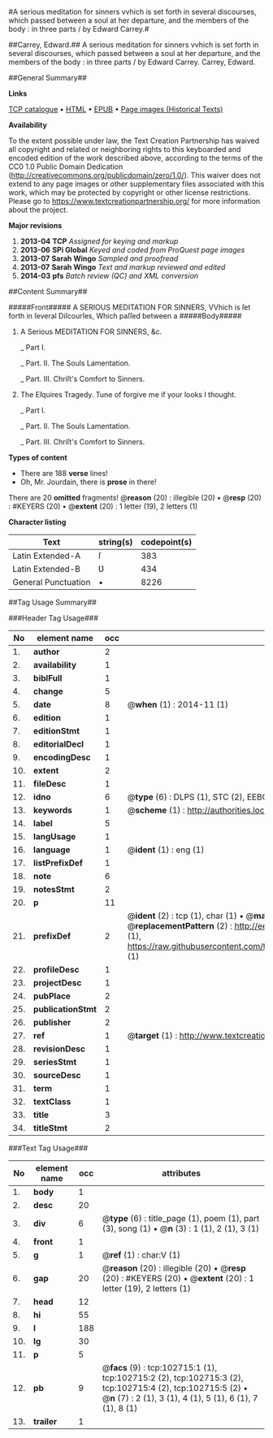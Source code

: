 #A serious meditation for sinners vvhich is set forth in several discourses, which passed between a soul at her departure, and the members of the body : in three parts / by Edward Carrey.#

##Carrey, Edward.##
A serious meditation for sinners vvhich is set forth in several discourses, which passed between a soul at her departure, and the members of the body : in three parts / by Edward Carrey.
Carrey, Edward.

##General Summary##

**Links**

[TCP catalogue](http://www.ota.ox.ac.uk/tcp/)  • 
[HTML](http://tei.it.ox.ac.uk/tcp/Texts-HTML/free/A34/A34662.html)  • 
[EPUB](http://tei.it.ox.ac.uk/tcp/Texts-EPUB/free/A34/A34662.epub) • 
[Page images (Historical Texts)](https://historicaltexts.jisc.ac.uk/eebo-14713203e)

**Availability**

To the extent possible under law, the Text Creation Partnership has waived all copyright and related or neighboring rights to this keyboarded and encoded edition of the work described above, according to the terms of the CC0 1.0 Public Domain Dedication (http://creativecommons.org/publicdomain/zero/1.0/). This waiver does not extend to any page images or other supplementary files associated with this work, which may be protected by copyright or other license restrictions. Please go to https://www.textcreationpartnership.org/ for more information about the project.

**Major revisions**

1. __2013-04__ __TCP__ *Assigned for keying and markup*
1. __2013-06__ __SPi Global__ *Keyed and coded from ProQuest page images*
1. __2013-07__ __Sarah Wingo__ *Sampled and proofread*
1. __2013-07__ __Sarah Wingo__ *Text and markup reviewed and edited*
1. __2014-03__ __pfs__ *Batch review (QC) and XML conversion*

##Content Summary##

#####Front#####
A SERIOUS MEDITATION FOR SINNERS, VVhich is ſet forth in ſeveral Diſcourſes, Which paſſed between a 
#####Body#####

1. A Serious MEDITATION FOR SINNERS, &c.

    _ Part I.

    _ Part. II. The Souls Lamentation.

    _ Part. III. Chriſt's Comfort to Sinners.

1. The Eſquires Tragedy. Tune of forgive me if your looks I thought.

    _ Part I.

    _ Part. II. The Souls Lamentation.

    _ Part. III. Chriſt's Comfort to Sinners.

**Types of content**

  * There are 188 **verse** lines!
  * Oh, Mr. Jourdain, there is **prose** in there!

There are 20 **omitted** fragments! 
 @__reason__ (20) : illegible (20)  •  @__resp__ (20) : #KEYERS (20)  •  @__extent__ (20) : 1 letter (19), 2 letters (1)

**Character listing**


|Text|string(s)|codepoint(s)|
|---|---|---|
|Latin Extended-A|ſ|383|
|Latin Extended-B|Ʋ|434|
|General Punctuation|•|8226|

##Tag Usage Summary##

###Header Tag Usage###

|No|element name|occ|attributes|
|---|---|---|---|
|1.|__author__|2||
|2.|__availability__|1||
|3.|__biblFull__|1||
|4.|__change__|5||
|5.|__date__|8| @__when__ (1) : 2014-11 (1)|
|6.|__edition__|1||
|7.|__editionStmt__|1||
|8.|__editorialDecl__|1||
|9.|__encodingDesc__|1||
|10.|__extent__|2||
|11.|__fileDesc__|1||
|12.|__idno__|6| @__type__ (6) : DLPS (1), STC (2), EEBO-CITATION (1), OCLC (1), VID (1)|
|13.|__keywords__|1| @__scheme__ (1) : http://authorities.loc.gov/ (1)|
|14.|__label__|5||
|15.|__langUsage__|1||
|16.|__language__|1| @__ident__ (1) : eng (1)|
|17.|__listPrefixDef__|1||
|18.|__note__|6||
|19.|__notesStmt__|2||
|20.|__p__|11||
|21.|__prefixDef__|2| @__ident__ (2) : tcp (1), char (1)  •  @__matchPattern__ (2) : ([0-9\-]+):([0-9IVX]+) (1), (.+) (1)  •  @__replacementPattern__ (2) : http://eebo.chadwyck.com/downloadtiff?vid=$1&page=$2 (1), https://raw.githubusercontent.com/textcreationpartnership/Texts/master/tcpchars.xml#$1 (1)|
|22.|__profileDesc__|1||
|23.|__projectDesc__|1||
|24.|__pubPlace__|2||
|25.|__publicationStmt__|2||
|26.|__publisher__|2||
|27.|__ref__|1| @__target__ (1) : http://www.textcreationpartnership.org/docs/. (1)|
|28.|__revisionDesc__|1||
|29.|__seriesStmt__|1||
|30.|__sourceDesc__|1||
|31.|__term__|1||
|32.|__textClass__|1||
|33.|__title__|3||
|34.|__titleStmt__|2||


###Text Tag Usage###

|No|element name|occ|attributes|
|---|---|---|---|
|1.|__body__|1||
|2.|__desc__|20||
|3.|__div__|6| @__type__ (6) : title_page (1), poem (1), part (3), song (1)  •  @__n__ (3) : 1 (1), 2 (1), 3 (1)|
|4.|__front__|1||
|5.|__g__|1| @__ref__ (1) : char:V (1)|
|6.|__gap__|20| @__reason__ (20) : illegible (20)  •  @__resp__ (20) : #KEYERS (20)  •  @__extent__ (20) : 1 letter (19), 2 letters (1)|
|7.|__head__|12||
|8.|__hi__|55||
|9.|__l__|188||
|10.|__lg__|30||
|11.|__p__|5||
|12.|__pb__|9| @__facs__ (9) : tcp:102715:1 (1), tcp:102715:2 (2), tcp:102715:3 (2), tcp:102715:4 (2), tcp:102715:5 (2)  •  @__n__ (7) : 2 (1), 3 (1), 4 (1), 5 (1), 6 (1), 7 (1), 8 (1)|
|13.|__trailer__|1||
